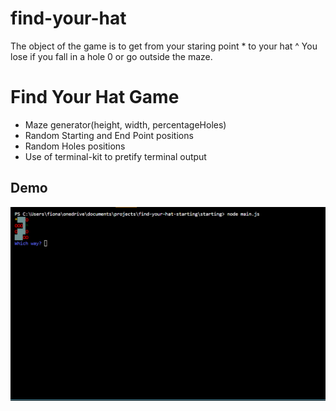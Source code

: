 # find-your-hat
The object of the game is to get from your staring point * to your hat ^
You lose if you fall in a hole 0 or go outside the maze.

# Find Your Hat Game
- Maze generator(height, width, percentageHoles)
- Random Starting and End Point positions
- Random Holes positions
- Use of terminal-kit to pretify terminal output

## Demo
![Find Your Hat Demo](mazedemo.gif)
